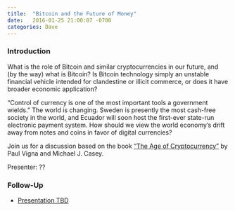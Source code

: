```yaml
---
title:  "Bitcoin and the Future of Money"
date:   2016-01-25 21:00:07 -0700
categories: Dave
---
```


### Introduction

What is the role of Bitcoin and similar cryptocurrencies in our future, and (by the way) what is Bitcoin? Is Bitcoin technology simply an unstable financial vehicle intended for clandestine or illicit commerce, or does it have broader economic application? 

“Control of currency is one of the most important tools a government wields.” The world is changing. Sweden is presently the most cash-free society in the world, and Ecuador will soon host the first-ever state-run electronic payment system. How should we view the world economy’s drift away from notes and coins in favor of digital currencies? 

Join us for a discussion based on the book [“The Age of Cryptocurrency”](https://www.amazon.com/New-Age-Cryptocurrency-Technologies-Beginners-ebook/dp/B0767DPCZT/ref=sr_1_1_sspa?) by Paul Vigna and Michael J. Casey.

Presenter: ??

### Follow-Up

* [Presentation TBD](/assets/present/tbd.pdf) 

